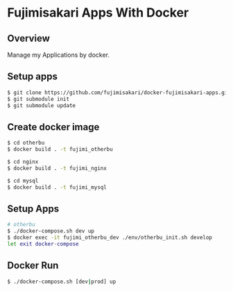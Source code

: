 # Fujimisakari Apps With Docker

## Overview

Manage my Applications by docker.


## Setup apps

```sh
$ git clone https://github.com/fujimisakari/docker-fujimisakari-apps.git
$ git submodule init
$ git submodule update
```


## Create docker image

```sh
$ cd otherbu
$ docker build . -t fujimi_otherbu

$ cd nginx
$ docker build . -t fujimi_nginx

$ cd mysql
$ docker build . -t fujimi_mysql
```


## Setup Apps

```sh
# otherbu
$ ./docker-compose.sh dev up
$ docker exec -it fujimi_otherbu_dev ./env/otherbu_init.sh develop
let exit docker-compose
```


## Docker Run

```sh
$ ./docker-compose.sh [dev|prod] up
```
